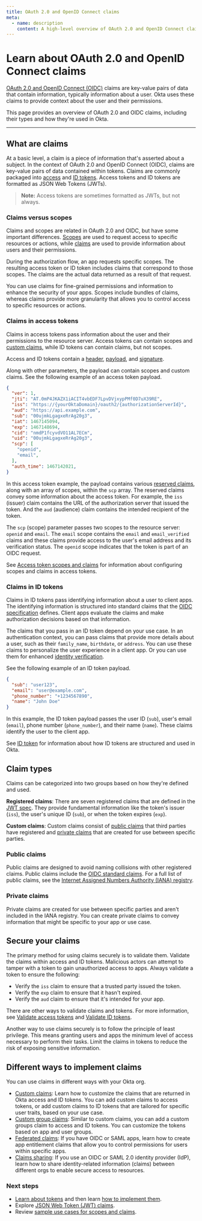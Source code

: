 ```yaml
---
title: OAuth 2.0 and OpenID Connect claims
meta:
  - name: description
    content: A high-level overview of OAuth 2.0 and OpenID Connect claims.
---
```


# Learn about OAuth 2.0 and OpenID Connect claims

[OAuth 2.0 and OpenID Connect (OIDC)](/docs/concepts/oauth-openid) claims are key-value pairs of data that contain information, typically information about a user. Okta uses these claims to provide context about the user and their permissions.

This page provides an overview of OAuth 2.0 and OIDC claims, including their types and how they're used in Okta.

---

## What are claims

At a basic level, a claim is a piece of information that's asserted about a subject. In the context of OAuth 2.0 and OpenID Connect (OIDC), claims are key-value pairs of data contained within tokens. Claims are commonly packaged into [access](https://developer.okta.com/docs/api/openapi/okta-oauth/guides/overview/#access-token) and [ID tokens](https://developer.okta.com/docs/api/openapi/okta-oauth/guides/overview/#id-token). Access tokens and ID tokens are formatted as JSON Web Tokens (JWTs).

> **Note:** Access tokens are sometimes formatted as JWTs, but not always.

### Claims versus scopes

Claims and scopes are related in OAuth 2.0 and OIDC, but have some important differences. [Scopes](https://developer.okta.com/docs/api/openapi/okta-oauth/guides/overview/#scopes) are used to request access to specific resources or actions, while [claims](https://developer.okta.com/docs/api/openapi/okta-oauth/guides/overview/#claims) are used to provide information about users and their permissions.

During the authorization flow, an app requests specific scopes. The resulting access token or ID token includes claims that correspond to those scopes. The claims are the actual data returned as a result of that request.

You can use claims for fine-grained permissions and information to enhance the security of your apps. Scopes include bundles of claims, whereas claims provide more granularity that allows you to control access to specific resources or actions.

### Claims in access tokens

Claims in access tokens pass information about the user and their permissions to the resource server. Access tokens can contain scopes and [custom claims](/docs/guides/customize-tokens-returned-from-okta/main/), while ID tokens can contain claims, but not scopes.

Access and ID tokens contain a [header](https://developer.okta.com/docs/api/openapi/okta-oauth/guides/overview/#access-token-header), [payload](https://developer.okta.com/docs/api/openapi/okta-oauth/guides/overview/#access-token-payload), and [signature](https://developer.okta.com/docs/api/openapi/okta-oauth/guides/overview/#access-token-signature).

Along with other parameters, the payload can contain scopes and custom claims. See the following example of an access token payload.

```json
{
  "ver": 1,
  "jti": "AT.0mP4JKAZX1iACIT4vbEDF7LpvDVjxypPMf0D7uX39RE",
  "iss": "https://{yourOktaDomain}/oauth2/{authorizationServerId}",
  "aud": "https://api.example.com",
  "sub": "00ujmkLgagxeRrAg20g3",
  "iat": 1467145094,
  "exp": 1467148694,
  "cid": "nmdP1fcyvdVO11AL7ECm",
  "uid": "00ujmkLgagxeRrAg20g3",
  "scp": [
    "openid",
    "email",
  ],
  "auth_time": 1467142021,
}
```

In this access token example, the payload contains various [reserved claims](https://developer.okta.com/docs/api/openapi/okta-oauth/guides/overview/#reserved-claims-in-the-payload-section), along with an array of scopes, within the `scp` array. The reserved claims convey some information about the access token. For example, the `iss` (issuer) claim contains the URL of the authorization server that issued the token. And the `aud` (audience) claim contains the intended recipient of the token.

The `scp` (scope) parameter passes two scopes to the resource server: `openid` and `email`. The `email` scope contains the `email` and `email_verified` claims and these claims provide access to the user's email address and its verification status. The `openid` scope indicates that the token is part of an OIDC request.

See [Access token scopes and claims](https://developer.okta.com/docs/api/openapi/okta-oauth/guides/overview/#access-token-scopes-and-claims) for information about configuring scopes and claims in access tokens.

### Claims in ID tokens

Claims in ID tokens pass identifying information about a user to client apps. The identifying information is structured into standard claims that the [OIDC specification](https://openid.net/specs/openid-connect-core-1_0.html#StandardClaims) defines. Client apps evaluate the claims and make authorization decisions based on that information.

The claims that you pass in an ID token depend on your use case. In an authentication context, you can pass claims that provide more details about a user, such as their `family_name`, `birthdate`, or `address`. You can use these claims to personalize the user experience in a client app. Or you can use them for enhanced [identity verification](/docs/guides/idv-integration/main/#supported-oidc-claims).

See the following example of an ID token payload.

```json
{
  "sub": "user123",
  "email": "user@example.com",
  "phone_number": "+1234567890",
  "name": "John Doe"
}
```

In this example, the ID token payload passes the user ID (`sub`), user's email (`email`), phone number (`phone_number`), and their name (`name`). These claims identify the user to the client app.

See [ID token](https://developer.okta.com/docs/api/openapi/okta-oauth/guides/overview/#id-token) for information about how ID tokens are structured and used in Okta.

## Claim types

Claims can be categorized into two groups based on how they're defined and used.

**Registered claims**: There are seven registered claims that are defined in the [JWT spec](https://datatracker.ietf.org/doc/html/rfc7519#section-4.1). They provide fundamental information like the token's issuer (`iss`), the user's unique ID (`sub`), or when the token expires (`exp`).

**Custom claims**: Custom claims consist of [public claims](#public-claims) that third parties have registered and [private claims](#private-claims) that are created for use between specific parties.

### Public claims

Public claims are designed to avoid naming collisions with other registered claims. Public claims include the [OIDC standard claims](https://openid.net/specs/openid-connect-core-1_0.html#StandardClaims). For a full list of public claims, see the [Internet Assigned Numbers Authority (IANA) registry](https://www.iana.org/assignments/jwt/jwt.xhtml).

### Private claims

Private claims are created for use between specific parties and aren't included in the IANA registry. You can create private claims to convey information that might be specific to your app or use case.

## Secure your claims

The primary method for using claims securely is to validate them. Validate the claims within access and ID tokens. Malicious actors can attempt to tamper with a token to gain unauthorized access to apps. Always validate a token to ensure the following:

* Verify the `iss` claim to ensure that a trusted party issued the token.
* Verify the `exp` claim to ensure that it hasn't expired.
* Verify the `aud` claim to ensure that it's intended for your app.

There are other ways to validate claims and tokens. For more information, see [Validate access tokens](/docs/guides/validate-access-tokens/dotnet/main/) and [Validate ID tokens](/docs/guides/validate-id-tokens/main/).

Another way to use claims securely is to follow the principle of least privilege. This means granting users and apps the minimum level of access necessary to perform their tasks. Limit the claims in tokens to reduce the risk of exposing sensitive information.

## Different ways to implement claims

You can use claims in different ways with your Okta org.

* [Custom claims](/docs/guides/customize-tokens-returned-from-okta/main/): Learn how to customize the claims that are returned in Okta access and ID tokens. You can add custom claims to access tokens, or add custom claims to ID tokens that are tailored for specific user traits, based on your use case.
* [Custom group claims](/docs/guides/customize-tokens-returned-from-okta/main/): Similar to custom claims, you can add a custom groups claim to access and ID tokens. You can customize the tokens based on app and user groups.
* [Federated claims](/docs/guides/federated-claims/main/): If you have OIDC or SAML apps, learn how to create app entitlement claims that allow you to control permissions for users within specific apps.
* [Claims sharing](/docs/guides/configure-claims-sharing/oktaoidc/main/): If you use an OIDC or SAML 2.0 identity provider (IdP), learn how to share identity-related information (claims) between different orgs to enable secure access to resources.

### Next steps

* [Learn about tokens](/docs/concepts/token-lifecycles/#token-types) and then learn [how to implement them](/docs/guides/tokens/).
* Explore [JSON Web Token (JWT) claims](https://auth0.com/docs/secure/tokens/json-web-tokens/json-web-token-claims).
* Review [sample use cases for scopes and claims](https://auth0.com/docs/get-started/apis/scopes/sample-use-cases-scopes-and-claims).
